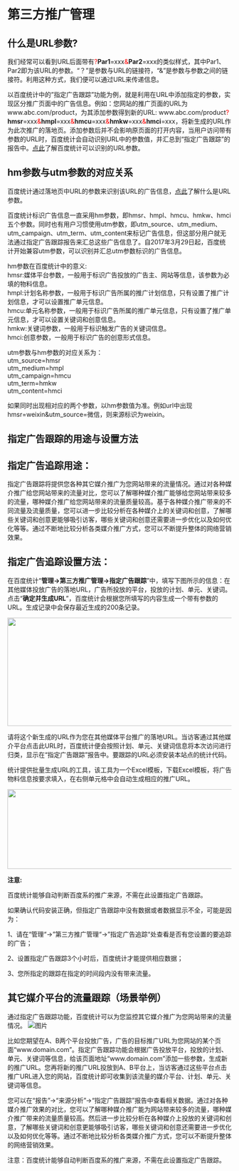 # 第三方推广管理

<div class="help-center-list-content">
                    <h2>什么是URL参数?</h2>
                    <div class="help-center-list-content-detail"><p>我们经常可以看到URL后面带有<font color="red">?</font><strong>Par1</strong>=xxx<font color="red">&amp;</font><strong>Par2</strong>=xxx的类似样式，其中Par1、Par2即为该URL的参数。“？”是参数与URL的链接符，“&amp;”是参数与参数之间的链接符。利用这种方式，我们便可以通过URL来传递信息。</p>

<p>以百度统计中的”指定广告跟踪”功能为例，就是利用在URL中添加指定的参数，实现区分推广页面中的广告信息。例如：您网站的推广页面的URL为www.abc.com/product，为其添加参数得到新的URL: www.abc.com/product<font color="red">?</font><strong>hmsr</strong>=xxx<font color="red">&amp;</font><strong>hmpl</strong>=xxx<font color="red">&amp;</font><strong>hmcu</strong>=xxx<font color="red">&amp;</font><strong>hmkw</strong>=xxx<font color="red">&amp;</font><strong>hmci</strong>=xxx，将新生成的URL作为此次推广的落地页。添加参数后并不会影响原页面的打开内容，当用户访问带有参数的URL时，百度统计会自动识别URL中的参数值，并汇总到“指定广告跟踪”的报告中。<a href="http://tongji.baidu.com/web/help/article?id=262&amp;type=0">点此</a>了解百度统计可以识别的URL参数。</p></div>
                </div>

<div class="help-center-list-content">
                    <h2>hm参数与utm参数的对应关系</h2>
                    <div class="help-center-list-content-detail"><p>百度统计通过落地页中URL的参数来识别该URL的广告信息，<a href="http://tongji.baidu.com/web/help/article?id=261&amp;type=0">点此</a>了解什么是URL参数。</p>

<p>百度统计标识广告信息一直采用hm参数，即hmsr、hmpl、hmcu、hmkw、hmci五个参数。同时也有用户习惯使用utm参数，即utm_source、utm_medium、utm_campaign、utm_term、utm_content来标记广告信息，但这部分用户就无法通过指定广告跟踪报告来汇总这些广告信息了。自2017年3月29日起，百度统计开始兼容utm参数，可以识别并汇总utm参数标识的广告信息。</p>

<p>hm参数在百度统计中的意义: <br>
hmsr:媒体平台参数，一般用于标识广告投放的广告主、网站等信息，该参数为必填的物料信息。 <br>
hmpl:计划名称参数，一般用于标识广告所属的推广计划信息，只有设置了推广计划信息，才可以设置推广单元信息。 <br>
hmcu:单元名称参数，一般用于标识广告所属的推广单元信息，只有设置了推广单元信息，才可以设置关键词和创意信息。 <br>
hmkw:关键词参数，一般用于标识触发广告的关键词信息。 <br>
hmci:创意参数，一般用于标识广告的创意形式信息。</p>

<p>utm参数与hm参数的对应关系为： <br>
utm_source=hmsr <br>
utm_medium=hmpl <br>
utm_campaign=hmcu <br>
utm_term=hmkw <br>
utm_content=hmci</p>

<p>如果同时出现相对应的两个参数，以hm参数值为准。例如url中出现hmsr=weixin&amp;utm_source=微信，则来源标识为weixin。</p></div>
                </div>

<div class="help-center-list-content">
                    <h2>指定广告跟踪的用途与设置方法</h2>
                    <div class="help-center-list-content-detail"><h2 id="指定广告追踪用途">指定广告追踪用途：</h2>

<p>指定广告跟踪将提供您各种其它媒介推广为您网站带来的流量情况。通过对各种媒介推广给您网站带来的流量对比，您可以了解哪种媒介推广能够给您网站带来较多的流量，哪种媒介推广给您网站带来的流量质量较高。基于各种媒介推广带来的不同流量及流量质量，您可以进一步比较分析在各种媒介上的关键词和创意，了解哪些关键词和创意更能够吸引访客，哪些关键词和创意还需要进一步优化以及如何优化等等。通过不断地比较分析各类媒介推广方式，您可以不断提升整体的网络营销效果。</p>

<h2 id="指定广告追踪设置方法">指定广告追踪设置方法：</h2>

<p>在百度统计“<strong>管理-&gt;第三方推广管理-&gt;指定广告跟踪</strong>”中，填写下图所示的信息：在其他媒体投放广告的落地URL，广告所投放的平台，投放的计划、单元、关键词。点击“<strong>确定并生成URL</strong>”，百度统计会根据您所填写的内容生成一个带有参数的URL。生成记录中会保存最近生成的200条记录。</p>

<p><img src="https://mtj.baidu.com/static/article/image/qUIiwBSJlR1491496525.jpg" width="553" height="243"></p>

<p>请将这个新生成的URL作为您在其他媒体平台推广的落地URL。当访客通过其他媒介平台点击此URL时，百度统计便会按照计划、单元、关键词信息将本次访问进行归类，显示在“指定广告跟踪”报告中。要跟踪的URL必须安装本站点的统计代码。</p>

<p>统计提供批量生成URL的工具，该工具为一个Excel模板，下载Excel模板，将广告物料信息按要求填入，在右侧单元格中会自动生成相应的推广URL。</p>

<p><img src="https://mtj.baidu.com/static/article/image/hJjLjrjVBY1491496622.jpg" width="553" height="179"></p>

<p><strong>注意:</strong></p>

<p>百度统计能够自动判断百度系的推广来源，不需在此设置指定广告跟踪。</p>

<p>如果确认代码安装正确，但指定广告跟踪中没有数据或者数据显示不全，可能是因为：</p>

<p>1、请在“管理“-&gt;”第三方推广管理“-&gt;”指定广告追踪“处查看是否有您设置的要追踪的广告；</p>

<p>2、设置指定广告跟踪3个小时后，百度统计才能提供相应数据；</p>

<p>3、您所指定的跟踪在指定的时间段内没有带来流量。</p></div>
                </div>

<div class="help-center-list-content">
                    <h2>其它媒介平台的流量跟踪（场景举例）</h2>
                    <div class="help-center-list-content-detail">


  <meta http-equiv="Content-Type" content="text/html; charset=utf-8">
  <meta http-equiv="Content-Style-Type" content="text/css">
  <meta name="generator" content="pandoc">
  <title></title>
  <style type="text/css">code{white-space: pre;}</style>


<p>通过指定广告跟踪功能，百度统计可以为您监控其它媒介推广为您网站带来的流量情况。 <img src="https://mtj.baidu.com/static/article/image/luSNHusszi1477817967.png" alt="图片"></p>
<p>比如您期望在A、B两个平台投放广告，广告的目标推广URL为您网站的某个页面“www.domain.com”。指定广告跟踪功能会根据广告投放平台，投放的计划、单元、关键词等信息，给该页面地址“www.domain.com”添加一些参数，生成新的推广URL。您再将新的推广URL投放到A、B平台上，当访客通过这些平台点击推广URL进入您的网站，百度统计即可收集到该流量的媒介平台、计划、单元、关键词等信息。</p>
<p>您可以在“报告”-&gt;“来源分析”-&gt;“指定广告跟踪”报告中查看相关数据。通过对各种媒介推广效果的对比，您可以了解哪种媒介推广能为网站带来较多的流量，哪种媒介推广带来的流量质量较高。然后进一步比较分析在各种媒介上投放的关键词和创意，了解哪些关键词和创意更能够吸引访客，哪些关键词和创意还需要进一步优化以及如何优化等等。通过不断地比较分析各类媒介推广方式，您可以不断提升整体的网络营销效果。</p>
<p>注意：百度统计能够自动判断百度系的推广来源，不需在此设置指定广告跟踪。</p>


</div>
                </div>
